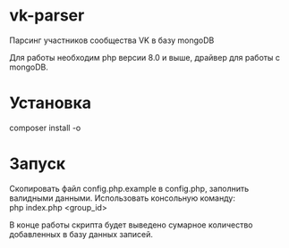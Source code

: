 # vk-parser
Парсинг участников сообщества VK в базу mongoDB

Для работы необходим php версии 8.0 и выше, драйвер для работы с mongoDB.

# Установка
composer install -o

# Запуск
Скопировать файл config.php.example в config.php, заполнить валидными данными.
Использовать консольную команду: <br>
php index.php <group_id>

В конце работы скрипта будет выведено сумарное количество добавленных в базу данных записей.
